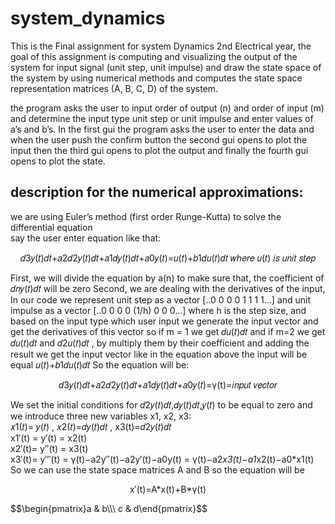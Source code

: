 # system_dynamics


This is the Final assignment for system Dynamics 2nd Electrical year, the goal of this assignment is computing and visualizing the output of the system for input signal (unit step, unit impulse) and draw the state space of the system by using numerical methods and computes the state space representation matrices (A, B, C, D) of the system. 

the program asks the user to input order of output (n) and order of input (m) and determine the input type unit step or unit impulse and enter values of a’s and b’s.
In the first gui the program asks the user to enter the data and when the user push the confirm button the second gui opens to plot the input then the third gui opens to plot the output and finally the fourth gui opens to plot the state.  


## description for the numerical approximations: 

we are using Euler’s method (first order Runge-Kutta) to solve the differential equation  
say the user enter equation like that:    
<p align="center">  𝑑3𝑦(𝑡)𝑑𝑡+𝑎2𝑑2𝑦(𝑡)𝑑𝑡+𝑎1𝑑𝑦(𝑡)𝑑𝑡+𝑎0𝑦(𝑡)=𝑢(𝑡)+𝑏1𝑑𝑢(𝑡)𝑑𝑡 𝑤ℎ𝑒𝑟𝑒 𝑢(𝑡) 𝑖𝑠 𝑢𝑛𝑖𝑡 𝑠𝑡𝑒𝑝  </p>  

First, we will divide the equation by a(n) to make sure that, the coefficient of 𝑑𝑛𝑦(𝑡)𝑑𝑡 will be zero Second, we are dealing with the derivatives of the input, In our code we represent unit step as a vector [..0 0 0 0 1 1 1 1...] and unit impulse as a vector [..0 0 0 0 (1/h) 0 0 0...] where h is the step size, and based on the input type which user input we generate the input vector and get the derivatives of this vector so if m = 1 we get 𝑑𝑢(𝑡)𝑑𝑡 and if m=2 we get 𝑑𝑢(𝑡)𝑑𝑡 and 𝑑2𝑢(𝑡)𝑑𝑡 , by multiply them by their coefficient and adding the result we get the input vector like in the equation above the input will be equal 𝑢(𝑡)+𝑏1𝑑𝑢(𝑡)𝑑𝑡 So the equation will be:                           
                                             <p align="center">  𝑑3𝑦(𝑡)𝑑𝑡+𝑎2𝑑2𝑦(𝑡)𝑑𝑡+𝑎1𝑑𝑦(𝑡)𝑑𝑡+𝑎0𝑦(𝑡)=γ(t)=𝑖𝑛𝑝𝑢𝑡 𝑣𝑒𝑐𝑡𝑜𝑟 </p>
                                             
We set the initial conditions for 𝑑2𝑦(𝑡)𝑑𝑡,𝑑𝑦(𝑡)𝑑𝑡,𝑦(𝑡) to be equal to zero and we introduce three new variables x1, x2, x3:   
𝑥1(𝑡)= 𝑦(𝑡) , 𝑥2(𝑡)=𝑑𝑦(𝑡)𝑑𝑡 , x3(t)=𝑑2𝑦(𝑡)𝑑𝑡   
x1′(t) = y′(t) = x2(t)   
x2′(t)= y′′(t) = x3(t)    
x3′(t)= y′′′(t) = γ(t)−a2y′′(t)−a2y′(t)−a0y(t) = γ(t)−a2*x3(t)−a1*x2(t)−a0*x1(t)  
So we can use the state space matrices A and B so the equation will be  
 <p align="center"> x′(t)=A*x(t)+B*γ(t) </p>  
 $$\begin{pmatrix}a & b\\\ c & d\end{pmatrix}$$


